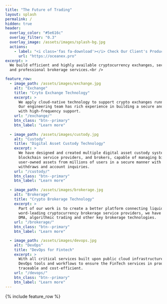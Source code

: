 ```yaml
---
title: "The Future of Trading"
layout: splash
permalink: /
hidden: true
header:
  overlay_color: "#5e616c"
  overlay_filter: "0.3"
  overlay_image: /assets/images/splash-bg.jpg
  actions:
    - label: "<i class='fas fa-download'></i> Check Our Client's Product"
      url: "https://oceanex.pro"
excerpt: >
  We build efficient and highly available cryptocurrency exchanges, secure cryptocurrency custody,
  and professional brokerage services.<br />

feature_row:
  - image_path: /assets/images/exchange.jpg
    alt: "Exchange"
    title: "Cryto Exchange Technology"
    excerpt: >
      We apply cloud-native technology to support crypto exchanges running 7 x 24.
      Our engineering team has rich experience in building a secure and highly available exchange
      with high-frequency support.
    url: "/exchange/"
    btn_class: "btn--primary"
    btn_label: "Learn more"
  
  - image_path: /assets/images/custody.jpg
    alt: "Custody"
    title: "Digital Asset Custody Technology"
    excerpt: >
      We have designed and created multiple digital asset custody systems for cryptocurrency exchanges,
      blockchain service providers, and brokers, capable of managing billions of US dollar worth of
      user-owned assets from millions of users in a secure manner with the support of real-time deposits,
      withdraws and account inquiries.
    url: "/custody/"
    btn_class: "btn--primary"
    btn_label: "Learn more"
  
  - image_path: /assets/images/brokerage.jpg
    alt: "Brokerage"
    title: "Crypto Brokerage Technology"
    excerpt: >
      Part of our work is to create a better platform connecting liquidity from major exchanges. Serving
      word-leading cryptocurrency brokerage service providers, we have rich experience in order routing,
      DMA, algorithmic trading and other key brokerage technologies. 
    url: "/brokerage/"
    btn_class: "btn--primary"
    btn_label: "Learn more" 

  - image_path: /assets/images/devops.jpg
    alt: "DevOps"
    title: "DevOps for Fintech"
    excerpt: >
      With all critical services built upon public cloud infrastructure, we have the right collection of
      DevOps tools and workflows to ensure the FinTech services in production are highly available,
      traceable and cost-efficient.
    url: "/devops/"
    btn_class: "btn--primary"
    btn_label: "Learn more"
---
```


{% include feature_row %}
